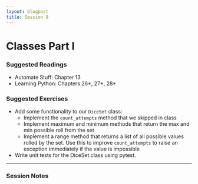 ```yaml
---
layout: blogpost
title: Session 9
---
```


# Classes Part I

### Suggested Readings

* Automate Stuff: Chapter 13
* Learning Python: Chapters 26\*, 27\*, 28\*

### Suggested Exercises

* Add some functionality to our `DiceSet` class:
  * Implement the `count_attempts` method that we skipped in class
  * Implement maximum and minimum methods that return the max
     and min possible roll from the set
  * Implement a range method that returns a list of all
    possible values rolled by the set. Use this to improve
    `count_attempts` to raise an exception immediately if the
    value is impossible
* Write unit tests for the DiceSet class using pytest.

---

### Session Notes
